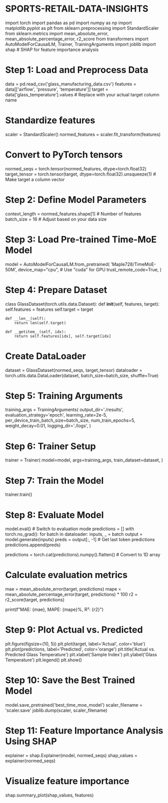 # SPORTS-RETAIL-DATA-INSIGHTS

import torch
import pandas as pd
import numpy as np
import matplotlib.pyplot as plt
from sklearn.preprocessing import StandardScaler
from sklearn.metrics import mean_absolute_error, mean_absolute_percentage_error, r2_score
from transformers import AutoModelForCausalLM, Trainer, TrainingArguments
import joblib
import shap  # SHAP for feature importance analysis

# Step 1: Load and Preprocess Data
data = pd.read_csv('glass_manufacturing_data.csv')
features = data[['airflow', 'pressure', 'temperature']]
target = data['glass_temperature'].values  # Replace with your actual target column name

# Standardize features
scaler = StandardScaler()
normed_features = scaler.fit_transform(features)

# Convert to PyTorch tensors
normed_seqs = torch.tensor(normed_features, dtype=torch.float32)
target_tensor = torch.tensor(target, dtype=torch.float32).unsqueeze(1)  # Make target a column vector

# Step 2: Define Model Parameters
context_length = normed_features.shape[1]  # Number of features
batch_size = 16  # Adjust based on your data size

# Step 3: Load Pre-trained Time-MoE Model
model = AutoModelForCausalLM.from_pretrained(
    'Maple728/TimeMoE-50M',
    device_map="cpu",  # Use "cuda" for GPU
    trust_remote_code=True,
)

# Step 4: Prepare Dataset
class GlassDataset(torch.utils.data.Dataset):
    def __init__(self, features, target):
        self.features = features
        self.target = target

    def __len__(self):
        return len(self.target)

    def __getitem__(self, idx):
        return self.features[idx], self.target[idx]

# Create DataLoader
dataset = GlassDataset(normed_seqs, target_tensor)
dataloader = torch.utils.data.DataLoader(dataset, batch_size=batch_size, shuffle=True)

# Step 5: Training Arguments
training_args = TrainingArguments(
    output_dir='./results',
    evaluation_strategy='epoch',
    learning_rate=2e-5,
    per_device_train_batch_size=batch_size,
    num_train_epochs=5,
    weight_decay=0.01,
    logging_dir='./logs',
)

# Step 6: Trainer Setup
trainer = Trainer(
    model=model,
    args=training_args,
    train_dataset=dataset,
)

# Step 7: Train the Model
trainer.train()

# Step 8: Evaluate Model
model.eval()  # Switch to evaluation mode
predictions = []
with torch.no_grad():
    for batch in dataloader:
        inputs, _ = batch
        output = model.generate(inputs)
        preds = output[:, -1]  # Get last token predictions
        predictions.append(preds)

predictions = torch.cat(predictions).numpy().flatten()  # Convert to 1D array

# Calculate evaluation metrics
mae = mean_absolute_error(target, predictions)
mape = mean_absolute_percentage_error(target, predictions) * 100
r2 = r2_score(target, predictions)

print(f"MAE: {mae}, MAPE: {mape}%, R²: {r2}")

# Step 9: Plot Actual vs. Predicted
plt.figure(figsize=(10, 5))
plt.plot(target, label='Actual', color='blue')
plt.plot(predictions, label='Predicted', color='orange')
plt.title('Actual vs. Predicted Glass Temperature')
plt.xlabel('Sample Index')
plt.ylabel('Glass Temperature')
plt.legend()
plt.show()

# Step 10: Save the Best Trained Model
model.save_pretrained('best_time_moe_model')
scaler_filename = 'scaler.save'
joblib.dump(scaler, scaler_filename)

# Step 11: Feature Importance Analysis Using SHAP
explainer = shap.Explainer(model, normed_seqs)
shap_values = explainer(normed_seqs)

# Visualize feature importance
shap.summary_plot(shap_values, features)

